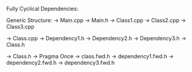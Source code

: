 Fully Cyclical Dependencies:

Generic Structure:
-> Main.cpp
  -> Main.h
    -> Class1.cpp
    -> Class2.cpp
    -> Class3.cpp

-> Class.cpp
  -> Dependency1.h
  -> Dependency2.h
  -> Dependency3.h
  -> Class.h

-> Class.h
  -> Pragma Once
  -> class.fwd.h
  -> dependency1.fwd.h
  -> dependency2.fwd.h
  -> dependency3.fwd.h
